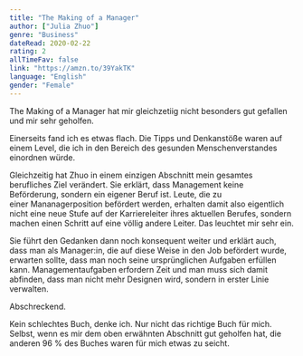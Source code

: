 ```yaml
---
title: "The Making of a Manager"
author: ["Julia Zhuo"]
genre: "Business"
dateRead: 2020-02-22
rating: 2
allTimeFav: false
link: "https://amzn.to/39YakTK"
language: "English"
gender: "Female"
---
```


The Making of a Manager hat mir gleichzetiig nicht besonders gut gefallen und mir sehr geholfen.

Einerseits fand ich es etwas flach. Die Tipps und Denkanstöße waren auf einem Level, die ich in den Bereich des gesunden Menschenverstandes einordnen würde.

Gleichzeitig hat Zhuo in einem einzigen Abschnitt mein gesamtes berufliches Ziel verändert. Sie erklärt, dass Management keine Beförderung, sondern ein eigener Beruf ist. Leute, die zu einer Mananagerposition befördert werden, erhalten damit also eigentlich nicht eine neue Stufe auf der Karriereleiter ihres aktuellen Berufes, sondern machen einen Schritt auf eine völlig andere Leiter. Das leuchtet mir sehr ein.

Sie führt den Gedanken dann noch konsequent weiter und erklärt auch, dass man als Manager:in, die auf diese Weise in den Job befördert wurde, erwarten sollte, dass man noch seine ursprünglichen Aufgaben erfüllen kann. Managementaufgaben erfordern Zeit und man muss sich damit abfinden, dass man nicht mehr Designen wird, sondern in erster Linie verwalten.

Abschreckend.

Kein schlechtes Buch, denke ich. Nur nicht das richtige Buch für mich. Selbst, wenn es mir dem oben erwähnten Abschnitt gut geholfen hat, die anderen 96 % des Buches waren für mich etwas zu seicht.

